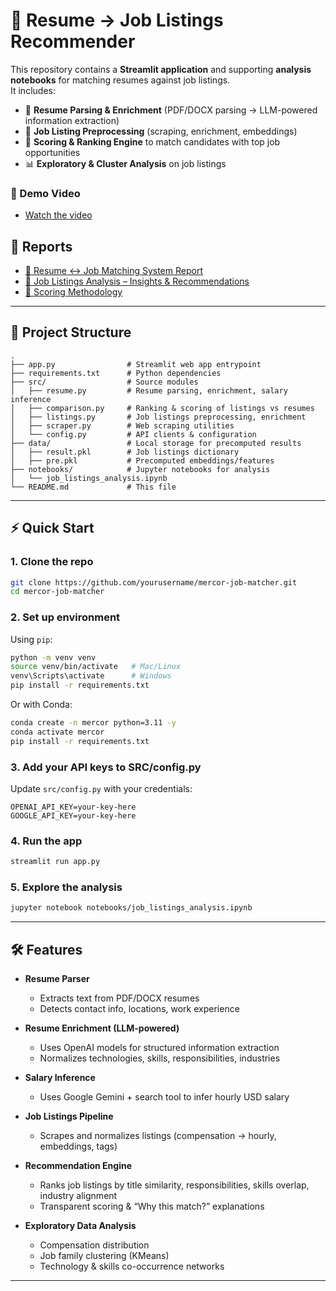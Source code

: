 # 🔎 Resume → Job Listings Recommender

This repository contains a **Streamlit application** and supporting **analysis notebooks** for matching resumes against job listings.  
It includes:

- 📑 **Resume Parsing & Enrichment** (PDF/DOCX parsing → LLM-powered information extraction)  
- 🤖 **Job Listing Preprocessing** (scraping, enrichment, embeddings)  
- 🎯 **Scoring & Ranking Engine** to match candidates with top job opportunities
- 📊 **Exploratory & Cluster Analysis** on job listings  

### 🎥 Demo Video

- [Watch the video](https://www.loom.com/share/f6a0846323594364b5e3bab4da3c2953?sid=90f62483-bac2-4985-b76f-f2a21f88c4c8)

## 📑 Reports

- [📑 Resume ↔ Job Matching System Report](https://www.notion.so/Resume-Job-Matching-System-Report-252f137f6f9e802ea51feb2905ca9f0a?source=copy_link)
- [🧠 Job Listings Analysis – Insights & Recommendations](https://www.notion.so/Job-Listings-Analysis-Insights-Recommendations-253f137f6f9e80fa8b28dbec19c3c8da?source=copy_link)
- [🚀 Scoring  Methodology](https://www.notion.so/Scoring-Methodology-253f137f6f9e807e841ef7fae9bd8318?source=copy_link)
  
---

## 📂 Project Structure

```
.
├── app.py                # Streamlit web app entrypoint
├── requirements.txt      # Python dependencies
├── src/                  # Source modules
│   ├── resume.py         # Resume parsing, enrichment, salary inference
│   ├── comparison.py     # Ranking & scoring of listings vs resumes
│   ├── listings.py       # Job listings preprocessing, enrichment
│   ├── scraper.py        # Web scraping utilities
│   └── config.py         # API clients & configuration
├── data/                 # Local storage for precomputed results
│   ├── result.pkl        # Job listings dictionary
│   ├── pre.pkl           # Precomputed embeddings/features
├── notebooks/            # Jupyter notebooks for analysis
│   └── job_listings_analysis.ipynb
└── README.md             # This file
```

---

## ⚡️ Quick Start

### 1. Clone the repo
```bash
git clone https://github.com/yourusername/mercor-job-matcher.git
cd mercor-job-matcher
```

### 2. Set up environment
Using `pip`:
```bash
python -m venv venv
source venv/bin/activate   # Mac/Linux
venv\Scripts\activate      # Windows
pip install -r requirements.txt
```

Or with Conda:
```bash
conda create -n mercor python=3.11 -y
conda activate mercor
pip install -r requirements.txt
```

### 3. Add your API keys to SRC/config.py
Update `src/config.py` with your credentials:
```
OPENAI_API_KEY=your-key-here
GOOGLE_API_KEY=your-key-here
```

### 4. Run the app
```bash
streamlit run app.py
```

### 5. Explore the analysis
```bash
jupyter notebook notebooks/job_listings_analysis.ipynb
```

---

## 🛠 Features

- **Resume Parser**  
  - Extracts text from PDF/DOCX resumes  
  - Detects contact info, locations, work experience  

- **Resume Enrichment (LLM-powered)**  
  - Uses OpenAI models for structured information extraction  
  - Normalizes technologies, skills, responsibilities, industries  

- **Salary Inference**  
  - Uses Google Gemini + search tool to infer hourly USD salary  

- **Job Listings Pipeline**  
  - Scrapes and normalizes listings (compensation → hourly, embeddings, tags)  

- **Recommendation Engine**  
  - Ranks job listings by title similarity, responsibilities, skills overlap, industry alignment  
  - Transparent scoring & “Why this match?” explanations  

- **Exploratory Data Analysis**  
  - Compensation distribution  
  - Job family clustering (KMeans)  
  - Technology & skills co-occurrence networks  

---


